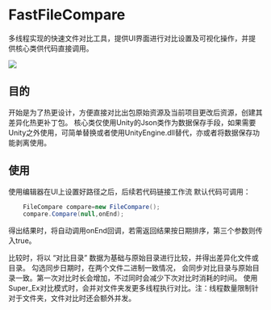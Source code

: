 # FastFileCompare
多线程实现的快速文件对比工具，提供UI界面进行对比设置及可视化操作，并提供核心类供代码直接调用。

![](https://github.com/CWHISME/FastFileCompare/master/RawImg/Snipaste_2020-09-14_11-44-18)

## 目的

开始是为了热更设计，方便直接对比出包原始资源及当前项目更改后资源，创建其差异化热更补丁包。
核心类仅使用Unity的Json类作为数据保存手段，如果需要Unity之外使用，可简单替换或者使用UnityEngine.dll替代，亦或者将数据保存功能剥离使用。

## 使用

使用编辑器在UI上设置好路径之后，后续若代码链接工作流
默认代码可调用：
``` cs
	FileCompare compare=new FileCompare();
	compare.Compare(null,onEnd);
```
得出结果时，将自动调用onEnd回调，若需返回结果按日期排序，第三个参数则传入true。

比较时，将以 “对比目录” 数据为基础与原始目录进行比较，并得出差异化文件或目录。
勾选同步日期时，在两个文件二进制一致情况， 会同步对比目录与原始目录一致。第一次对比时长会增加，不过同时会减少下次对比时消耗的时间。
使用Super_Ex对比模式时，会并对文件夹发更多线程执行对比。注：线程数量限制针对于文件夹，文件对比时还会额外并发。
